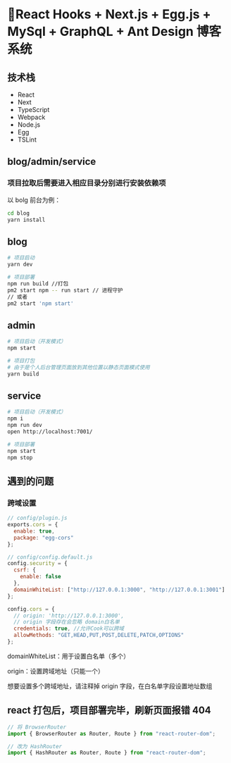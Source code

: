 # 🚀React Hooks + Next.js + Egg.js + MySql + GraphQL + Ant Design 博客系统

## 技术栈

- React
- Next
- TypeScript
- Webpack
- Node.js
- Egg
- TSLint

## blog/admin/service

### 项目拉取后需要进入相应目录分别进行安装依赖项

以 bolg 前台为例：

```bash
cd blog
yarn install
```

## blog

```bash
# 项目启动
yarn dev

# 项目部署
npm run build //打包
pm2 start npm -- run start // 进程守护
// 或者
pm2 start 'npm start'
```

## admin

```bash
# 项目启动（开发模式）
npm start

# 项目打包
# 由于是个人后台管理页面放到其他位置以静态页面模式使用
yarn build
```

## service

```bash
# 项目启动（开发模式）
npm i
npm run dev
open http://localhost:7001/

# 项目部署
npm start
npm stop
```

## 遇到的问题

### 跨域设置

```javascript
// config/plugin.js
exports.cors = {
  enable: true,
  package: "egg-cors"
};

// config/config.default.js
config.security = {
  csrf: {
    enable: false
  },
  domainWhiteList: ["http://127.0.0.1:3000", "http://127.0.0.1:3001"]
};

config.cors = {
  // origin: 'http://127.0.0.1:3000',
  // origin 字段存在会忽略 domain白名单
  credentials: true, //允许Cook可以跨域
  allowMethods: "GET,HEAD,PUT,POST,DELETE,PATCH,OPTIONS"
};
```

domainWhiteList：用于设置白名单（多个）

origin：设置跨域地址（只能一个）

想要设置多个跨域地址，请注释掉 origin 字段，在白名单字段设置地址数组

## react 打包后，项目部署完毕，刷新页面报错 404

```javascript
// 将 BrowserRouter
import { BrowserRouter as Router, Route } from "react-router-dom";

// 改为 HashRouter
import { HashRouter as Router, Route } from "react-router-dom";
```
